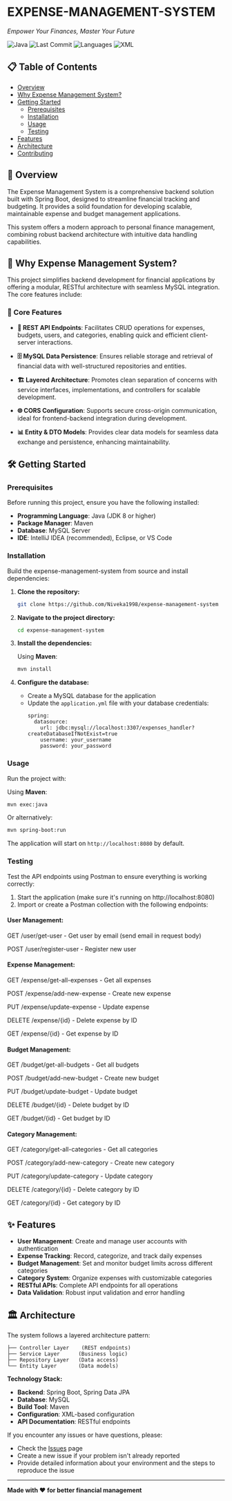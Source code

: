 # EXPENSE-MANAGEMENT-SYSTEM

*Empower Your Finances, Master Your Future*

![Java](https://img.shields.io/badge/java-100%25-orange)
![Last Commit](https://img.shields.io/badge/last%20commit-today-brightgreen)
![Languages](https://img.shields.io/badge/languages-1-blue)
![XML](https://img.shields.io/badge/XML-Configuration-blue)

## 📋 Table of Contents

- [Overview](#overview)
- [Why Expense Management System?](#why-expense-management-system)
- [Getting Started](#getting-started)
  - [Prerequisites](#prerequisites)
  - [Installation](#installation)
  - [Usage](#usage)
  - [Testing](#testing)
- [Features](#features)
- [Architecture](#architecture)
- [Contributing](#contributing)

## 🎯 Overview

The Expense Management System is a comprehensive backend solution built with Spring Boot, designed to streamline financial tracking and budgeting. It provides a solid foundation for developing scalable, maintainable expense and budget management applications.

This system offers a modern approach to personal finance management, combining robust backend architecture with intuitive data handling capabilities.

## 🚀 Why Expense Management System?

This project simplifies backend development for financial applications by offering a modular, RESTful architecture with seamless MySQL integration. The core features include:

### 🔧 Core Features

- **🌟 REST API Endpoints**: Facilitates CRUD operations for expenses, budgets, users, and categories, enabling quick and efficient client-server interactions.

- **🗄️ MySQL Data Persistence**: Ensures reliable storage and retrieval of financial data with well-structured repositories and entities.

- **🏗️ Layered Architecture**: Promotes clean separation of concerns with service interfaces, implementations, and controllers for scalable development.

- **🌐 CORS Configuration**: Supports secure cross-origin communication, ideal for frontend-backend integration during development.

- **📊 Entity & DTO Models**: Provides clear data models for seamless data exchange and persistence, enhancing maintainability.

## 🛠️ Getting Started

### Prerequisites

Before running this project, ensure you have the following installed:

- **Programming Language**: Java (JDK 8 or higher)
- **Package Manager**: Maven
- **Database**: MySQL Server
- **IDE**: IntelliJ IDEA (recommended), Eclipse, or VS Code

### Installation

Build the expense-management-system from source and install dependencies:

1. **Clone the repository:**
   ```bash
   git clone https://github.com/Niveka1998/expense-management-system
   ```

2. **Navigate to the project directory:**
   ```bash
   cd expense-management-system
   ```

3. **Install the dependencies:**
   
   Using **Maven**:
   ```bash
   mvn install
   ```

4. **Configure the database:**
   - Create a MySQL database for the application
   - Update the `application.yml` file with your database credentials:
     ```properties
     spring:
       datasource:
         url: jdbc:mysql://localhost:3307/expenses_handler?createDatabaseIfNotExist=true
         username: your_username
         password: your_password
     ```

### Usage

Run the project with:

Using **Maven**:
```bash
mvn exec:java
```

Or alternatively:
```bash
mvn spring-boot:run
```

The application will start on `http://localhost:8080` by default.

### Testing

Test the API endpoints using Postman to ensure everything is working correctly:

1. Start the application (make sure it's running on http://localhost:8080)
2. Import or create a Postman collection with the following endpoints:

**<h4>User Management:</h4>**

GET    /user/get-user      - Get user by email (send email in request body)

POST   /user/register-user - Register new user

**<h4>Expense Management:</h4>**

GET    /expense/get-all-expenses - Get all expenses

POST   /expense/add-new-expense  - Create new expense

PUT    /expense/update-expense   - Update expense

DELETE /expense/{id}             - Delete expense by ID

GET    /expense/{id}             - Get expense by ID

**<h4>Budget Management:</h4>**

GET    /budget/get-all-budgets - Get all budgets

POST   /budget/add-new-budget  - Create new budget

PUT    /budget/update-budget   - Update budget

DELETE /budget/{id}            - Delete budget by ID

GET    /budget/{id}            - Get budget by ID

**<h4>Category Management:</h4>**

GET    /category/get-all-categories - Get all categories

POST   /category/add-new-category   - Create new category

PUT    /category/update-category    - Update category

DELETE /category/{id}               - Delete category by ID

GET    /category/{id}               - Get category by ID

## ✨ Features

- **User Management**: Create and manage user accounts with authentication
- **Expense Tracking**: Record, categorize, and track daily expenses
- **Budget Management**: Set and monitor budget limits across different categories
- **Category System**: Organize expenses with customizable categories
- **RESTful APIs**: Complete API endpoints for all operations
- **Data Validation**: Robust input validation and error handling

## 🏛️ Architecture

The system follows a layered architecture pattern:

```
├── Controller Layer    (REST endpoints)
├── Service Layer      (Business logic)
├── Repository Layer   (Data access)
└── Entity Layer       (Data models)
```

**Technology Stack:**
- **Backend**: Spring Boot, Spring Data JPA
- **Database**: MySQL
- **Build Tool**: Maven
- **Configuration**: XML-based configuration
- **API Documentation**: RESTful endpoints

If you encounter any issues or have questions, please:
- Check the [Issues](https://github.com/Niveka1998/expense-management-system/issues) page
- Create a new issue if your problem isn't already reported
- Provide detailed information about your environment and the steps to reproduce the issue

---

**Made with ❤️ for better financial management**
